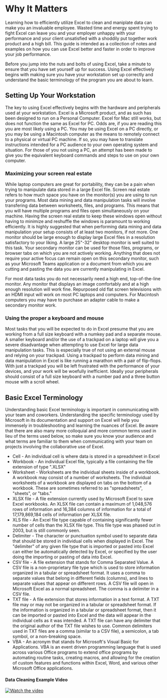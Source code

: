 # Why It Matters

Learning how to efficiently utilize Excel to clean and maniplate data can make you an invaluable employee. Wasted time and energy spent trying to fight Excel can leave you and your employer unhappy with your performance and your client unsatisfied with a shoddily put together work product and a high bill. This guide is intended as a collection of notes and examples on how you can use Excel better and faster in order to improve your job performance.

Before you jump into the nuts and bolts of using Excel, take a minute to ensure that you have set yourself up for success. Using Excel effectively begins with making sure you have your workstation set up correctly and understand the basic terminology of the program you are about to learn.

## Setting Up Your Workstation

The key to using Excel effectively begins with the hardware and peripherals used at your workstation. Excel is a Microsoft product, and as such has been designed to run on a Personal Computer. Excel for Mac still works, but does not function the same as Excel for PC. Odds are, if you are reading this you are most likely using a PC. You may be using Excel on a PC directly, or you may be using a Macintosh computer as the means to remotely connect to a physical or virtual PC machine. If so, you may have to translate instructions intended for a PC audience to your own operating system and situation. For those of you not using a PC, an attempt has been made to give you the equivalent keyboard commands and steps to use on your own computer.

### Maximizing your screen real estate

While laptop computers are great for portability, they can be a pain when trying to manipulate data stored in a large Excel file. Screen real estate refers to how much space you have on the monitor(s) you are using to run your programs. Most data mining and data manipulation tasks will involve transfering data between worksheets, files, and programs. This means that you will have multiple programs and files open simultaneously on your machine. Having the screen real estate to keep these windows open without having to minimize and reshuffle the windows is paramount to working efficiently. It is highly suggested that when performing data mining and data manipulation your setup consists of at least two monitors, if not more. One monitor should be large enough to display large Excel files in a resolution satisfactory to your liking. A large 25"-32" desktop monitor is well suited to this task. Your secondary monitor can be used for those files, programs, or browser tabs on which you are not actively working. Anything that does not require your active focus can remain open on this secondary monitor, such as your Microsoft Teams application or a document from which you are cutting and pasting the data you are currently manipulating in Excel. 

For most data tasks you do not necessarily need a high end, top-of-the-line monitor. Any monitor that displays an image comfortably and at a high enough resolution will work fine. Repurposed old flat screen televisions with an HDMI input will work on most PC laptops and computers. For Macintosh computers you may have to purchase an adapter cable to make a secondary monitor work.

### Using the proper a keyboard and mouse

Most tasks that you will be expected to do in Excel presume that you are working from a full size keyboard with a numkey pad and a separate mouse. A smaller keyboard and/or the use of a trackpad on a laptop will give you a severe disadvantage when attempting to use Excel for large data manipulation tasks. This is especially true of not using an external mouse and relying on your trackpad. Using a trackpad to perform data mining and data manipulation in Excel is like running a marathon with a pair of flip-flops. With just a trackpad you will be left frustrated with the performance of your devices, and your work will be woefully inefficient. Ideally your peripherals should consist of a full size keyboard with a number pad and a three button mouse with a scroll wheel.

## Basic Excel Terminology

Understanding basic Excel terminology is important in communicating with your team and coworkers.  Understanding the specific terminology used by Microsoft in its documentation and support on Excel will help you immensely in troubleshooting and learning the nuances of Excel. Be aware that there are also many more colloquial and more common terms used in lieu of the terms used below, so make sure you know your audience and what terms are familiar to them when communicating with your team on projects involving the collaborative use of Excel.

* Cell - An individual cell is where data is stored in a spreadsheet in Excel
* Workbook - An individual Excel file, typically a file containing the file extension of type ".XLSX"
* Worksheet - Worksheets are the individual sheets inside of a workbook. A workbook may consist of a number of worksheets. The individual worksheets of a workbook are displayed on tabs on the bottom of a workbook. These are sometimes referred to as "spreadsheets", "sheets", or "tabs."
* XLSX file - A file extension currently used by Microsoft Excel to save Excel workbooks. An XLSX file can contain a maximum of 1,048,576 rows of information and 16,384 columns of information for a total of 17,179,869,184 cells of information per XLSX file.
* XLS file - An Excel file type capable of containing significantly fewer number of cells than the XLSX file type. This file type was phased out in 2003, but is still commonly seen.
* Delimiter - The character or punctuation symbol used to separate data that should be stored in individual cells when displayed in Excel. The "delimiter" of any given file type that is imported or pasted into Excel can either be automatically detected by Excel, or specified by the user doing the importing or pasting of data into Excel.
* CSV file - A file extension that stands for Comma Separated Value. A CSV file is a non-proprietary file type which is used to store information organized in a tabular or spreadsheet format. It uses a comma to separate values that belong in different fields (columns), and lines to separate values that appear on different rows. A CSV file will open in Microsoft Excel as a normal spreadsheet. The comma is a delimiter in a CSV file.
* TXT file - A file extension that stores information in a text format. A TXT file may or may not be organized in a tabular or spreadsheet format. If the information is organized in a tabular or spreadsheet format, then it can be imported or pasted into Excel and the data will appear in the individual cells as it was intended. A TXT file can have any delimiter that the original author of the TXT file wishes to use. Common delimiters used in TXT files are a comma (similar to a CSV file), a semicolon, a tab symbol, or a non-breaking space.
* VBA - An acronym that stands for Microsoft's Visual Basic for Applications. VBA is an event driven programming language that is used across various Office programs to extend office programs by automating routine tasks, creating macros, and allowing for the creation of custom features and functions within Excel, Word, and various other Microsoft Office applications.

#### Data Cleaning Example Video

[![Watch the video](https://i.ytimg.com/vi/boCH8gtdXqc/hqdefault.jpg)](https://youtu.be/boCH8gtdXqc) 
